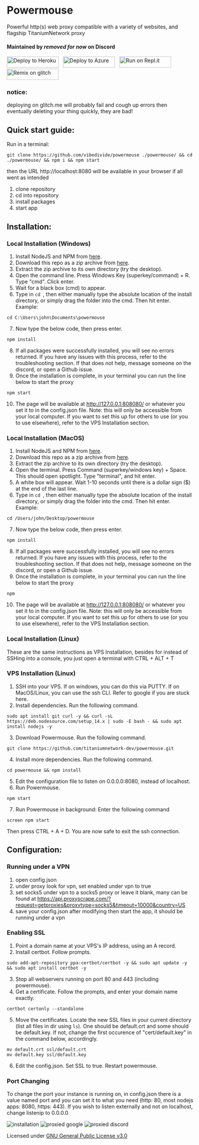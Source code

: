 # Powermouse
Powerful http(s) web proxy compatible with a variety of websites, and flagship TitaniumNetwork proxy
#### Maintained by <b><i>removed for now</i></b> on Discord

<a href="https://heroku.com/deploy?template=https://github.com/vibedivide/powermouse/tree/master" title="Deploy to Heroku"><img alt="Deploy to Heroku" src="https://sys32.dev/assets/src/media/heroku.svg" width="140" height="30"><img></a>
&nbsp;
<a href="https://azuredeploy.net/" title="Deploy to Azure"><img alt="Deploy to Azure" src="https://sys32.dev/assets/src/media/azure.svg" width="140" height="30"><img></a>
&nbsp;
<a href="https://repl.it/github/vibedivide/powermouse" title="Run on Repl.it"><img alt="Run on Repl.it" src="https://sys32.dev/assets/src/media/replit.svg" width="140" height="30"><img></a>
&nbsp;
<a href="https://glitch.com/edit/#!/import/github/vibedivide/powermouse" title="Remix on glitch"><img alt="Remix on glitch" src="https://sys32.dev/assets/src/media/glitch.svg" width="140" height="30"><img></a>

### notice:
deploying on glitch.me will probably fail and cough up errors then eventually deleting your thing quickly, they are bad!

## Quick start guide:

Run in a terminal:
```
git clone https://github.com/vibedivide/powermouse ./powermouse/ && cd ./powermouse/ && npm i && npm start
```
then the URL http://localhost:8080 will be available in your browser if all went as intended

1. clone repository
2. cd into repository
3. install packages
4. start app

## Installation:
### Local Installation (Windows)
1. Install NodeJS and NPM from [here](https://nodejs.org/en/download/).
2. Download this repo as a zip archive from [here](https://github.com/titaniumnetwork-dev/powermouse/archive/master.zip).
3. Extract the zip archive to its own directory (try the desktop).
4. Open the command line. Press Windows Key (superkey/command) + R. Type "cmd". Click enter.
5. Wait for a black box (cmd) to appear.
6. Type in `cd `, then either manually type the absolute location of the install directory, or simply drag the folder into the cmd. Then hit enter. Example:
```
cd C:\Users\john\Documents\powermouse
```
7. Now type the below code, then press enter.
```
npm install
```
8. If all packages were successfully installed, you will see no errors returned. If you have any issues with this process, refer to the troubleshooting section. If that does not help, message someone on the discord, or open a Github issue.
9. Once the installation is complete, in your terminal you can run the line below to start the proxy
```
npm start
```
10. The page will be available at http://127.0.0.1:808080/ or whatever you set it to in the config.json file. Note: this will only be accessible from your local computer. If you want to set this up for others to use (or you to use elsewhere), refer to the VPS Installation section.
### Local Installation (MacOS)
1. Install NodeJS and NPM from [here](https://nodejs.org/en/download/).
2. Download this repo as a zip archive from [here](https://github.com/titaniumnetwork-dev/powermouse/archive/master.zip).
3. Extract the zip archive to its own directory (try the desktop).
4. Open the terminal. Press Command (superkey/windows key) + Space. This should open spotlight. Type "terminal", and hit enter. 
5. A white box will appear. Wait 1-10 seconds until there is a dollar sign ($) at the end of the last line.
6. Type in `cd `, then either manually type the absolute location of the install directory, or simply drag the folder into the cmd. Then hit enter. Example:
```
cd /Users/john/Desktop/powermouse
```
7. Now type the below code, then press enter.
```
npm install
```
8. If all packages were successfully installed, you will see no errors returned. If you have any issues with this process, refer to the troubleshooting section. If that does not help, message someone on the discord, or open a Github issue.
9. Once the installation is complete, in your terminal you can run the line below to start the proxy
```
npm
```
10. The page will be available at http://127.0.0.1:808080/ or whatever you set it to in the config.json file. Note: this will only be accessible from your local computer. If you want to set this up for others to use (or you to use elsewhere), refer to the VPS Installation section.
### Local Installation (Linux)
These are the same instructions as VPS Installation, besides for instead of SSHing into a console, you just open a terminal with CTRL + ALT + T
### VPS Installation (Linux)
1. SSH into your VPS. If on windows, you can do this via PUTTY. If on MacOS/Linux, you can use the ssh CLI. Refer to google if you are stuck here.
2. Install dependencies. Run the following command.
```
sudo apt install git curl -y && curl -sL https://deb.nodesource.com/setup_14.x | sudo -E bash - && sudo apt install nodejs -y 
```
3. Download Powermouse. Run the following command.
```
git clone https://github.com/titaniumnetwork-dev/powermouse.git
```
4. Install more dependencies. Run the following command.
```
cd powermouse && npm install
```
5. Edit the configuration file to listen on 0.0.0.0:8080, instead of localhost.
6. Run Powermouse.
```
npm start
```
7. Run Powermouse in background: Enter the following command
```
screen npm start
```
Then press CTRL + A + D. You are now safe to exit the ssh connection.
## Configuration:
### Running under a VPN
1. open config.json
2. under proxy look for vpn, set enabled under vpn to true
3. set socks5 under vpn to a socks5 proxy or leave it blank, many can be found at https://api.proxyscrape.com/?request=getproxies&proxytype=socks5&timeout=10000&country=US
4. save your config.json after modifying then start the app, it should be running under a vpn


### Enabling SSL
1. Point a domain name at your VPS's IP address, using an A record.
2. Install certbot. Follow prompts.
```
sudo add-apt-repository ppa:certbot/certbot -y && sudo apt update -y && sudo apt install certbot -y 
```
3. Stop all webservers running on port 80 and 443 (including powermouse).
4. Get a certificate. Follow the prompts, and enter your domain name exactly.
```
certbot certonly --standalone
```
5. Move the certificates. Locate the new SSL files in your current directory (list all files in dir using `ls`). One should be default.crt and some should be default.key. If not, change the first occurence of "cert/default.key" in the command below, accordingly.
```
mv default.crt ssl/default.crt
mv default.key ssl/default.key
```
6. Edit the config.json. Set SSL to true. Restart powermouse.
### Port Changing
To change the port your instance is running on, in config.json there is a value named port and you can set it to what you need (http: 80, most nodejs apps: 8080, https: 443). If you wish to listen externally and not on localhost, change listenip to 0.0.0.0

![installation](https://sys32.dev/assets/src/media/media1.png)
![proxied google](https://sys32.dev/assets/src/media/media2.png)
![proxied discord](https://sys32.dev/assets/src/media/media3.png)

Licensed under [GNU General Public License v3.0](LICENSE)